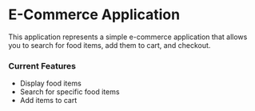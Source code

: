 # E-Commerce Application
This application represents a simple e-commerce application that allows you to search for food items, add them to cart, and checkout.

### Current Features
- Display food items
- Search for specific food items
- Add items to cart

